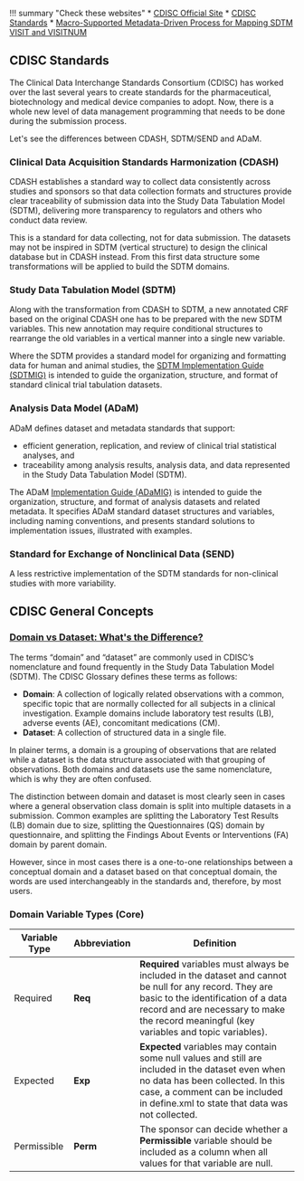 !!! summary "Check these websites"
    * [CDISC Official Site](https://www.cdisc.org/)
    * [CDISC Standards](https://www.cdisc.org/standards)
    * [Macro-Supported Metadata-Driven Process for Mapping SDTM VISIT and VISITNUM](https://www.lexjansen.com/pharmasug/2018/AD/PharmaSUG-2018-AD09.pdf)

## CDISC Standards
The Clinical Data Interchange Standards Consortium (CDISC) has worked over the last several years to create standards for the pharmaceutical, biotechnology and medical
device companies to adopt. Now, there is a whole new level of data management programming that needs to be done during the submission process. 

Let's see the differences between CDASH, SDTM/SEND and ADaM.

### Clinical Data Acquisition Standards Harmonization (**CDASH**)

CDASH establishes a standard way to collect data consistently across studies and sponsors so that data collection formats and structures provide clear traceability of submission data into the Study Data Tabulation Model (SDTM), delivering more transparency to regulators and others who conduct data review. 

This is a standard for data collecting, not for data submission. The datasets may not be inspired in SDTM (vertical structure) to design the clinical database but in CDASH instead. From this first data structure some transformations will be applied to build the SDTM domains.

### Study Data Tabulation Model (**SDTM**)

Along with the transformation from CDASH to SDTM, a new annotated CRF based on the original CDASH one has to be prepared with the new SDTM variables. This new annotation may require conditional structures to rearrange the old variables in a vertical manner into a single new variable.

Where the SDTM provides a standard model for organizing and formatting data for human and animal studies, the [SDTM Implementation Guide (SDTMIG)](https://www.cdisc.org/standards/foundational/sdtmig) is intended to guide the organization, structure, and format of standard clinical trial tabulation datasets.

### Analysis Data Model (**ADaM**)

ADaM defines dataset and metadata standards that support:

  * efficient generation, replication, and review of clinical trial statistical analyses, and
  * traceability among analysis results, analysis data, and data represented in the Study Data Tabulation Model (SDTM).

The ADaM [Implementation Guide (ADaMIG)](https://www.cdisc.org/standards/foundational/adam/adamig-v12) is intended to guide the organization, structure, and format of analysis datasets and related metadata. It specifies ADaM standard dataset structures and variables, including naming conventions, and presents standard solutions to implementation issues, illustrated with examples.

### Standard for Exchange of Nonclinical Data (**SEND**)

A less restrictive implementation of the SDTM standards for non-clinical studies with more variability.

## CDISC General Concepts

### [Domain vs Dataset: What's the Difference?](https://www.cdisc.org/kb/articles/domain-vs-dataset-whats-difference)
The terms “domain” and “dataset” are commonly used in CDISC’s nomenclature and found frequently in the Study Data Tabulation Model (SDTM). The CDISC Glossary defines these terms as follows:

  * **Domain**: A collection of logically related observations with a common, specific topic that are normally collected for all subjects in a clinical investigation. Example domains include laboratory test results (LB), adverse events (AE), concomitant medications (CM). 
  * **Dataset**: A collection of structured data in a single file. 
  
In plainer terms, a domain is a grouping of observations that are related while a dataset is the data structure associated with that grouping of observations. Both domains and datasets use the same nomenclature, which is why they are often confused.

The distinction between domain and dataset is most clearly seen in cases where a general observation class domain is split into multiple datasets in a submission. Common examples are splitting the Laboratory Test Results (LB) domain due to size, splitting the Questionnaires (QS) domain by questionnaire, and splitting the Findings About Events or Interventions (FA) domain by parent domain.

However, since in most cases there is a one-to-one relationships between a conceptual domain and a dataset based on that conceptual domain, the words are used interchangeably in the standards and, therefore, by most users. 

### Domain Variable Types (Core)

| Variable Type   |  Abbreviation  |  Definition |
|---|---|---|
| Required  | **Req**  | **Required** variables must always be included in the dataset and cannot be null for any record. They are basic to the identification of a data record and are necessary to make the record meaningful (key variables and topic variables).  |
| Expected | **Exp**  | **Expected** variables may contain some null values and still are included in the dataset even when no data has been collected. In this case, a comment can be included in define.xml to state that data was not collected.  |
| Permissible | **Perm**  | The sponsor can decide whether a **Permissible** variable should be included as a column when all values for that variable are null.  |
